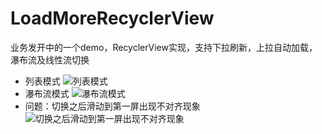 # LoadMoreRecyclerView
业务发开中的一个demo，RecyclerView实现，支持下拉刷新，上拉自动加载，瀑布流及线性流切换


- 列表模式
![列表模式](http://images2015.cnblogs.com/blog/263744/201511/263744-20151119112745015-1733937025.png)
- 瀑布流模式
![瀑布流模式](http://images2015.cnblogs.com/blog/263744/201511/263744-20151119113335108-353965405.png)
- 问题：切换之后滑动到第一屏出现不对齐现象
![切换之后滑动到第一屏出现不对齐现象](http://images2015.cnblogs.com/blog/263744/201511/263744-20151119113406327-104210803.png)
